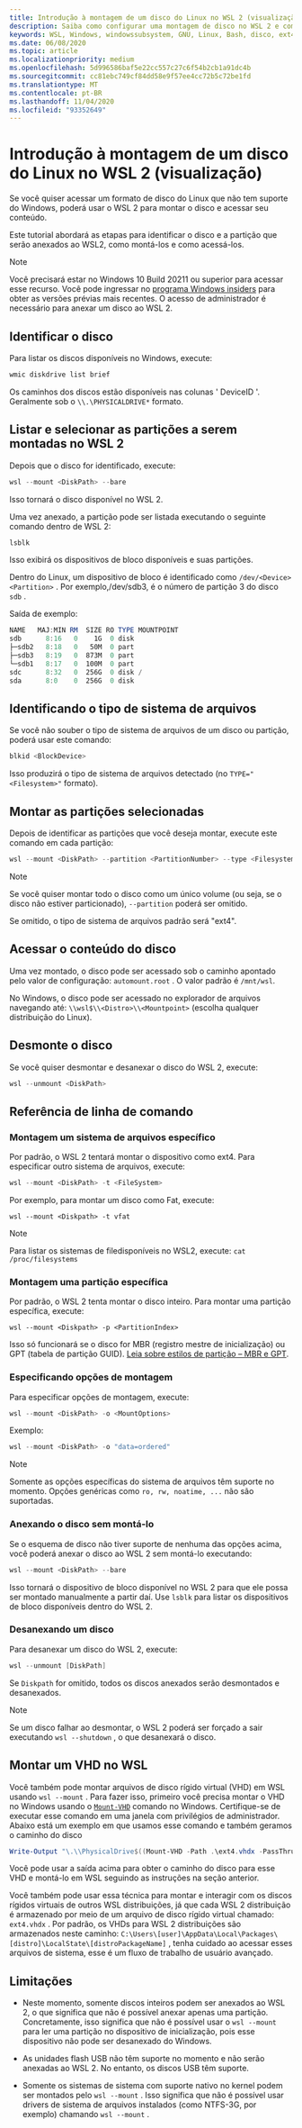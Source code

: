 ```yaml
---
title: Introdução à montagem de um disco do Linux no WSL 2 (visualização)
description: Saiba como configurar uma montagem de disco no WSL 2 e como acessá-la.
keywords: WSL, Windows, windowssubsystem, GNU, Linux, Bash, disco, ext4, FileSystem, Mount
ms.date: 06/08/2020
ms.topic: article
ms.localizationpriority: medium
ms.openlocfilehash: 5d996586baf5e22cc557c27c6f54b2cb1a91dc4b
ms.sourcegitcommit: cc81ebc749cf84dd58e9f57ee4cc72b5c72be1fd
ms.translationtype: MT
ms.contentlocale: pt-BR
ms.lasthandoff: 11/04/2020
ms.locfileid: "93352649"
---
```

# <a name="get-started-mounting-a-linux-disk-in-wsl-2-preview"></a>Introdução à montagem de um disco do Linux no WSL 2 (visualização)

Se você quiser acessar um formato de disco do Linux que não tem suporte do Windows, poderá usar o WSL 2 para montar o disco e acessar seu conteúdo.

Este tutorial abordará as etapas para identificar o disco e a partição que serão anexados ao WSL2, como montá-los e como acessá-los.

> [!NOTE]
> Você precisará estar no Windows 10 Build 20211 ou superior para acessar esse recurso. Você pode ingressar no [programa Windows insiders](https://insider.windows.com/) para obter as versões prévias mais recentes.
> O acesso de administrador é necessário para anexar um disco ao WSL 2.

## <a name="identify-the-disk"></a>Identificar o disco

Para listar os discos disponíveis no Windows, execute:

```powershell
wmic diskdrive list brief
```

Os caminhos dos discos estão disponíveis nas colunas ' DeviceID '. Geralmente sob o `\\.\PHYSICALDRIVE*` formato.

## <a name="list-and-select-the-partitions-to-mount-in-wsl-2"></a>Listar e selecionar as partições a serem montadas no WSL 2

Depois que o disco for identificado, execute:

```powershell
wsl --mount <DiskPath> --bare
```

Isso tornará o disco disponível no WSL 2.

Uma vez anexado, a partição pode ser listada executando o seguinte comando dentro de WSL 2:

```powershell
lsblk
```

Isso exibirá os dispositivos de bloco disponíveis e suas partições.

Dentro do Linux, um dispositivo de bloco é identificado como  `/dev/<Device><Partition>` . Por exemplo,/dev/sdb3, é o número de partição 3 do disco `sdb` .

Saída de exemplo:

```powershell
NAME   MAJ:MIN RM  SIZE RO TYPE MOUNTPOINT
sdb      8:16   0    1G  0 disk
├─sdb2   8:18   0   50M  0 part
├─sdb3   8:19   0  873M  0 part
└─sdb1   8:17   0  100M  0 part
sdc      8:32   0  256G  0 disk /
sda      8:0    0  256G  0 disk
```

## <a name="identifying-the-filesystem-type"></a>Identificando o tipo de sistema de arquivos

Se você não souber o tipo de sistema de arquivos de um disco ou partição, poderá usar este comando:

```powershell
blkid <BlockDevice>
```

Isso produzirá o tipo de sistema de arquivos detectado (no `TYPE="<Filesystem>"` formato).

## <a name="mount-the-selected-partitions"></a>Montar as partições selecionadas

Depois de identificar as partições que você deseja montar, execute este comando em cada partição: 

```powershell
wsl --mount <DiskPath> --partition <PartitionNumber> --type <Filesystem>
```

> [!NOTE]
> Se você quiser montar todo o disco como um único volume (ou seja, se o disco não estiver particionado), `--partition` poderá ser omitido.
> 
> Se omitido, o tipo de sistema de arquivos padrão será "ext4".

## <a name="access-the-disk-content"></a>Acessar o conteúdo do disco

Uma vez montado, o disco pode ser acessado sob o caminho apontado pelo valor de configuração: `automount.root` . O valor padrão é `/mnt/wsl`.

No Windows, o disco pode ser acessado no explorador de arquivos navegando até: `\\wsl$\\<Distro>\\<Mountpoint>` (escolha qualquer distribuição do Linux).

## <a name="unmount-the-disk"></a>Desmonte o disco

Se você quiser desmontar e desanexar o disco do WSL 2, execute:

```powershell
wsl --unmount <DiskPath>
```

## <a name="command-line-reference"></a>Referência de linha de comando

### <a name="mouting-a-specific-filesystem"></a>Montagem um sistema de arquivos específico

Por padrão, o WSL 2 tentará montar o dispositivo como ext4. Para especificar outro sistema de arquivos, execute:

```powershell
wsl --mount <DiskPath> -t <FileSystem>
```

Por exemplo, para montar um disco como Fat, execute:

```
wsl --mount <Diskpath> -t vfat
```

> [!NOTE]
> Para listar os sistemas de filedisponíveis no WSL2, execute: `cat /proc/filesystems`

### <a name="mouting-a-specific-partition"></a>Montagem uma partição específica

Por padrão, o WSL 2 tenta montar o disco inteiro. Para montar uma partição específica, execute:

```
wsl --mount <Diskpath> -p <PartitionIndex>
```

Isso só funcionará se o disco for MBR (registro mestre de inicialização) ou GPT (tabela de partição GUID). [Leia sobre estilos de partição – MBR e GPT](/windows-server/storage/disk-management/initialize-new-disks#about-partition-styles---gpt-and-mbr).

### <a name="specifying-mount-options"></a>Especificando opções de montagem

Para especificar opções de montagem, execute:

```powershell
wsl --mount <DiskPath> -o <MountOptions>
```

Exemplo:

```powershell
wsl --mount <DiskPath> -o "data=ordered"
```

> [!NOTE]
> Somente as opções específicas do sistema de arquivos têm suporte no momento. Opções genéricas como `ro, rw, noatime, ...` não são suportadas.

### <a name="attaching-the-disk-without-mounting-it"></a>Anexando o disco sem montá-lo

Se o esquema de disco não tiver suporte de nenhuma das opções acima, você poderá anexar o disco ao WSL 2 sem montá-lo executando:

```powershell
wsl --mount <DiskPath> --bare
```

Isso tornará o dispositivo de bloco disponível no WSL 2 para que ele possa ser montado manualmente a partir daí. Use `lsblk` para listar os dispositivos de bloco disponíveis dentro do WSL 2.

### <a name="detaching-a-disk"></a>Desanexando um disco

Para desanexar um disco do WSL 2, execute:

```powershell
wsl --unmount [DiskPath]
```

Se `Diskpath` for omitido, todos os discos anexados serão desmontados e desanexados.

> [!NOTE]
> Se um disco falhar ao desmontar, o WSL 2 poderá ser forçado a sair executando `wsl --shutdown` , o que desanexará o disco.

## <a name="mount-a-vhd-in-wsl"></a>Montar um VHD no WSL

Você também pode montar arquivos de disco rígido virtual (VHD) em WSL usando `wsl --mount` . Para fazer isso, primeiro você precisa montar o VHD no Windows usando o [`Mount-VHD`](https://docs.microsoft.com/powershell/module/hyper-v/mount-vhd) comando no Windows. Certifique-se de executar esse comando em uma janela com privilégios de administrador. Abaixo está um exemplo em que usamos esse comando e também geramos o caminho do disco 

```powershell
Write-Output "\.\\PhysicalDrive$((Mount-VHD -Path .\ext4.vhdx -PassThru | Get-Disk).Number)"
```

Você pode usar a saída acima para obter o caminho do disco para esse VHD e montá-lo em WSL seguindo as instruções na seção anterior.

Você também pode usar essa técnica para montar e interagir com os discos rígidos virtuais de outros WSL distribuições, já que cada WSL 2 distribuição é armazenado por meio de um arquivo de disco rígido virtual chamado: `ext4.vhdx` . Por padrão, os VHDs para WSL 2 distribuições são armazenados neste caminho: `C:\Users\[user]\AppData\Local\Packages\[distro]\LocalState\[distroPackageName]` , tenha cuidado ao acessar esses arquivos de sistema, esse é um fluxo de trabalho de usuário avançado.

## <a name="limitations"></a>Limitações

- Neste momento, somente discos inteiros podem ser anexados ao WSL 2, o que significa que não é possível anexar apenas uma partição. Concretamente, isso significa que não é possível usar o `wsl --mount` para ler uma partição no dispositivo de inicialização, pois esse dispositivo não pode ser desanexado do Windows.

- As unidades flash USB não têm suporte no momento e não serão anexadas ao WSL 2. No entanto, os discos USB têm suporte.

- Somente os sistemas de sistema com suporte nativo no kernel podem ser montados pelo `wsl --mount` . Isso significa que não é possível usar drivers de sistema de arquivos instalados (como NTFS-3G, por exemplo) chamando `wsl --mount` .
